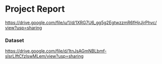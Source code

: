 # Project Report
https://drive.google.com/file/u/1/d/1XRG7U6_gg5g2EgtwzzmR6fHjrJjrPhvc/view?usp=sharing

### Dataset 
https://drive.google.com/file/d/1tnJsAGmNBLbmf-sIsrLIftCfzlswMLem/view?usp=sharing
